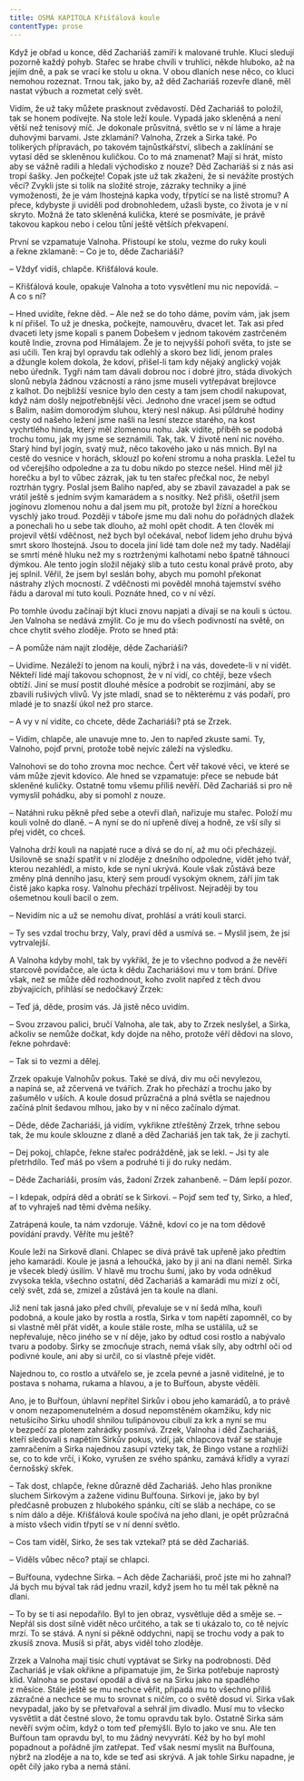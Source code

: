 ```yaml
---
title: OSMÁ KAPITOLA Křišťálová koule
contentType: prose
---
```


Když je obřad u konce, děd Zachariáš zamíří k malované truhle. Kluci sledují pozorně každý pohyb. Stařec se hrabe chvíli v truhlici, někde hluboko, až na jejím dně, a pak se vrací ke stolu u okna. V obou dlaních nese něco, co kluci nemohou rozeznat. Trnou tak, jako by, až děd Zachariáš rozevře dlaně, měl nastat výbuch a rozmetat celý svět.

Vidím, že už taky můžete prasknout zvědavostí. Děd Zachariáš to položil, tak se honem podívejte. Na stole leží koule. Vypadá jako skleněná a není větší než tenisový míč. Je dokonale průsvitná, světlo se v ní láme a hraje duhovými barvami. Jste zklamáni? Valnoha, Zrzek a Sirka také. Po tolikerých přípravách, po takovém tajnůstkářství, slibech a zaklínání se vytasí děd se skleněnou kuličkou. Co to má znamenat? Mají si hrát, místo aby se vážně radili a hledali východisko z nouze? Děd Zachariáš si z nás asi tropí šašky. Jen počkejte! Copak jste už tak zkaženi, že si nevážíte prostých věcí? Zvykli jste si tolik na složité stroje, zázraky techniky a jiné vymoženosti, že je vám lhostejná kapka vody, třpytící se na listě stromu? A přece, kdybyste ji uviděli pod drobnohledem, užasli byste, co života je v ní skryto. Možná že tato skleněná kulička, které se posmíváte, je právě takovou kapkou nebo i celou tůní ještě větších překvapení.

První se vzpamatuje Valnoha. Přistoupí ke stolu, vezme do ruky kouli a řekne zklamaně: – Co je to, děde Zachariáši?

– Vždyť vidíš, chlapče. Křišťálová koule.

– Křišťálová koule, opakuje Valnoha a toto vysvětlení mu nic ne­povídá. – A co s ní?

– Hned uvidíte, řekne děd. – Ale než se do toho dáme, povím vám, jak jsem k ní přišel. To už je dneska, počkejte, namouvěru, dvacet let. Tak asi před dvaceti lety jsme kopali s panem Dobešem v jednom takovém zastrčeném koutě Indie, zrovna pod Himálajem. Že je to nejvyšší pohoří světa, to jste se asi učili. Ten kraj byl opravdu tak odlehlý a skoro bez lidí, jenom prales a džungle kolem dokola, že kdoví, přišel-li tam kdy nějaký anglický voják nebo úředník. Tygři nám tam dávali dobrou noc i dobré jitro, stáda divokých slonů nebyla žádnou vzácností a ráno jsme museli vytřepávat brejlovce z kalhot. Do nejbližší vesnice bylo den cesty a tam jsem chodil nakupovat, když nám došly nejpotřebnější věci. Jednoho dne vracel jsem se odtud s Balim, naším domorodým sluhou, který nesl nákup. Asi půldruhé hodiny cesty od našeho ležení jsme našli na lesní stezce starého, na kost vychrtlého hinda, který měl zlomenou nohu. Jak vidíte, příběh se podobá trochu tomu, jak my jsme se seznámili. Tak, tak. V životě není nic nového. Starý hind byl jogín, svatý muž, něco takového jako u nás mnich. Byl na cestě do vesnice v horách, sklouzl po koření stromu a noha praskla. Ležel tu od včerejšího odpoledne a za tu dobu nikdo po stezce nešel. Hind měl již horečku a byl to vůbec zázrak, jak tu ten stařec přečkal noc, že nebyl roztrhán tygry. Poslal jsem Baliho napřed, aby se zbavil zavazadel a pak se vrátil ještě s jedním svým kamarádem a s nosítky. Než přišli, ošetřil jsem jogínovu zlomenou nohu a dal jsem mu pít, protože byl žízní a horečkou vyschlý jako troud. Později v táboře jsme mu dali nohu do pořádných dlažek a ponechali ho u sebe tak dlouho, až mohl opět chodit. A ten člověk mi projevil větší vděčnost, než bych byl očekával, neboť lidem jeho druhu bývá smrt skoro lhostejná. Jsou to docela jiní lidé tam dole než my tady. Nadělají se smrtí méně hluku než my s roztrženými kalhotami nebo špatně táhnoucí dýmkou. Ale tento jogín složil nějaký slib a tuto cestu konal právě proto, aby jej splnil. Věřil, že jsem byl seslán bohy, abych mu pomohl překonat nástrahy zlých mocností. Z vděčnosti mi pověděl mnohá tajemství svého řádu a daroval mi tuto kouli. Poznáte hned, co v ní vězí.

Po tomhle úvodu začínají být kluci znovu napjati a dívají se na kouli s úctou. Jen Valnoha se nedává zmýlit. Co je mu do všech podivností na světě, on chce chytit svého zloděje. Proto se hned ptá:

– A pomůže nám najít zloděje, děde Zachariáši?

– Uvidíme. Nezáleží to jenom na kouli, nýbrž i na vás, dovedete-li v ní vidět. Někteří lidé mají takovou schopnost, že v ní vidí, co chtějí, beze všech obtíží. Jiní se musí postit dlouhé měsíce a podrobit se rozjímání, aby se zbavili rušivých vlivů. Vy jste mladí, snad se to některému z vás podaří, pro mladé je to snazší úkol než pro starce.

– A vy v ní vidíte, co chcete, děde Zachariáši? ptá se Zrzek.

– Vidím, chlapče, ale unavuje mne to. Jen to napřed zkuste sami. Ty, Valnoho, pojď první, protože tobě nejvíc záleží na výsledku.

Valnohovi se do toho zrovna moc nechce. Čert věř takové věci, ve které se vám může zjevit kdovíco. Ale hned se vzpamatuje: přece se nebude bát skleněné kuličky. Ostatně tomu všemu příliš nevěří. Děd Zachariáš si pro ně vymyslil pohádku, aby si pomohl z nouze.

– Natáhni ruku pěkně před sebe a otevři dlaň, nařizuje mu stařec. Položí mu kouli volně do dlaně. – A nyní se do ní upřeně dívej a hodně, ze vší síly si přej vidět, co chceš.

Valnoha drží kouli na napjaté ruce a dívá se do ní, až mu oči přecházejí. Usilovně se snaží spatřit v ní zloděje z dnešního odpoledne, vidět jeho tvář, kterou nezahlédl, a místo, kde se nyní ukrývá. Koule však zůstává beze změny plná denního jasu, který sem proudí vysokým oknem, září jím tak čistě jako kapka rosy. Valnohu přechází trpělivost. Nejraději by tou ošemetnou koulí bacil o zem.

– Nevidím nic a už se nemohu dívat, prohlásí a vrátí kouli starci.

– Ty ses vzdal trochu brzy, Valy, praví děd a usmívá se. – Myslil jsem, že jsi vytrvalejší.

A Valnoha kdyby mohl, tak by vykřikl, že je to všechno podvod a že nevěří starcově povídačce, ale úcta k dědu Zachariášovi mu v tom brání. Dříve však, než se může děd rozhodnout, koho zvolit napřed z těch dvou zbývajících, přihlásí se nedočkavý Zrzek:

– Teď já, děde, prosím vás. Já jistě něco uvidím.

– Svou zrzavou palici, bručí Valnoha, ale tak, aby to Zrzek neslyšel, a Sirka, ačkoliv se nemůže dočkat, kdy dojde na něho, protože věří dědovi na slovo, řekne pohrdavě:

– Tak si to vezmi a dělej.

Zrzek opakuje Valnohův pokus. Také se dívá, div mu oči nevylezou, a napíná se, až zčervená ve tvářích. Zrak ho přechází a trochu jako by zašumělo v uších. A koule dosud průzračná a plná světla se najednou začíná plnit šedavou mlhou, jako by v ní něco začínalo dýmat.

– Děde, děde Zachariáši, já vidím, vykřikne ztřeštěný Zrzek, trhne sebou tak, že mu koule sklouzne z dlaně a děd Zachariáš jen tak tak, že ji zachytí.

– Dej pokoj, chlapče, řekne stařec podrážděně, jak se lekl. – Jsi ty ale přetrhdílo. Teď máš po všem a podruhé ti ji do ruky nedám.

– Děde Zachariáši, prosím vás, žadoní Zrzek zahanbeně. – Dám lepší pozor.

– I kdepak, odpírá děd a obrátí se k Sirkovi. – Pojď sem teď ty, Sirko, a hleď, ať to vyhraješ nad těmi dvěma nešiky.

Zatrápená koule, ta nám vzdoruje. Vážně, kdoví co je na tom dědově povídání pravdy. Věříte mu ještě?

Koule leží na Sirkově dlani. Chlapec se dívá právě tak upřeně jako předtím jeho kamarádi. Koule je jasná a lehoučká, jako by ji ani na dlani neměl. Sirka je všecek bledý úsilím. V hlavě mu trochu šumí, jako by voda odněkud zvysoka tekla, všechno ostatní, děd Zachariáš a kamarádi mu mizí z očí, celý svět, zdá se, zmizel a zůstává jen ta koule na dlani.

Již není tak jasná jako před chvílí, převaluje se v ní šedá mlha, kouři podobná, a koule jako by rostla a rostla, Sirka v tom napětí zapomněl, co by si vlastně měl přát vidět, a koule stále roste, mlha se ustálila, už se nepřevaluje, něco jiného se v ní děje, jako by odtud cosi rostlo a nabývalo tvaru a podoby. Sirky se zmocňuje strach, nemá však síly, aby odtrhl oči od podivné koule, ani aby si určil, co si vlastně přeje vidět.

Najednou to, co rostlo a utvářelo se, je zcela pevné a jasně viditelné, je to postava s nohama, rukama a hlavou, a je to Buřťoun, abyste věděli.

Ano, je to Buřťoun, úhlavní nepřítel Sirkův i obou jeho kamarádů, a to právě v onom nezapomenutelném a dosud nepomstěném okamžiku, kdy nic netušícího Sirku uhodil shnilou tulipánovou cibulí za krk a nyní se mu v bezpečí za plotem zahrádky posmívá. Zrzek, Valnoha i děd Zachariáš, kteří sledovali s napětím Sirkův pokus, vidí, jak chlapcova tvář se stahuje zamračením a Sirka najednou zasupí vzteky tak, že Bingo vstane a rozhlíží se, co to kde vrčí, i Koko, vyrušen ze svého spánku, zamává křídly a vyrazí černošský skřek.

– Tak dost, chlapče, řekne důrazně děd Zachariáš. Jeho hlas pronikne sluchem Sirkovým a zažene vidinu Buřťouna. Sirkovi je, jako by byl předčasně probuzen z hlubokého spánku, cítí se sláb a nechápe, co se s ním dálo a děje. Křišťálová koule spočívá na jeho dlani, je opět průzračná a místo všech vidin třpytí se v ní denní světlo.

– Cos tam viděl, Sirko, že ses tak vztekal? ptá se děd Zachariáš.

– Viděls vůbec něco? ptají se chlapci.

– Buřťouna, vydechne Sirka. – Ach děde Zachariáši, proč jste mi ho zahnal? Já bych mu býval tak rád jednu vrazil, když jsem ho tu měl tak pěkně na dlani.

– To by se ti asi nepodařilo. Byl to jen obraz, vysvětluje děd a směje se. – Nepřál sis dost silně vidět něco určitého, a tak se ti ukázalo to, co tě nejvíc mrzí. To se stává. A nyní si pěkně oddychni, napij se trochu vody a pak to zkusíš znova. Musíš si přát, abys viděl toho zloděje.

Zrzek a Valnoha mají tisíc chutí vyptávat se Sirky na podrobnosti. Děd Zachariáš je však okřikne a připamatuje jim, že Sirka potřebuje naprostý klid. Valnoha se postaví opodál a dívá se na Sirku jako na spadlého z měsíce. Stále ještě se mu nechce věřit, připadá mu to všechno příliš zázračné a nechce se mu to srovnat s ničím, co o světě dosud ví. Sirka však nevypadal, jako by se přetvařoval a sehrál jim divadlo. Musí mu to všecko vysvětlit a dát čestné slovo, že tomu opravdu tak bylo. Ostatně Sirka sám nevěří svým očím, když o tom teď přemýšlí. Bylo to jako ve snu. Ale ten Buřťoun tam opravdu byl, to mu žádný nevyvrátí. Kéž by ho byl mohl popadnout a pořádně jím zatřepat. Teď však nesmí myslit na Buřťouna, nýbrž na zloděje a na to, kde se teď asi skrývá. A jak tohle Sirku napadne, je opět čilý jako ryba a nemá stání.
